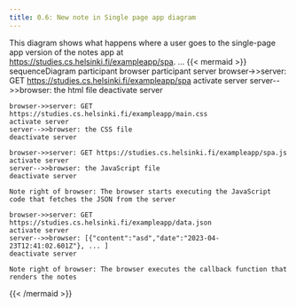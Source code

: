 ```yaml
---
title: 0.6: New note in Single page app diagram
---
```


This diagram shows what happens where a user goes to the single-page app version of the notes app at https://studies.cs.helsinki.fi/exampleapp/spa.
...
{{< mermaid >}}
sequenceDiagram
participant browser
participant server
browser->>server: GET https://studies.cs.helsinki.fi/exampleapp/spa
activate server
server-->>browser: the html file
deactivate server

    browser->>server: GET https://studies.cs.helsinki.fi/exampleapp/main.css
    activate server
    server-->>browser: the CSS file
    deactivate server

    browser->>server: GET https://studies.cs.helsinki.fi/exampleapp/spa.js
    activate server
    server-->>browser: the JavaScript file
    deactivate server

    Note right of browser: The browser starts executing the JavaScript code that fetches the JSON from the server

    browser->>server: GET https://studies.cs.helsinki.fi/exampleapp/data.json
    activate server
    server-->>browser: [{"content":"asd","date":"2023-04-23T12:41:02.601Z"}, ... ]
    deactivate server

    Note right of browser: The browser executes the callback function that renders the notes

{{< /mermaid >}}
